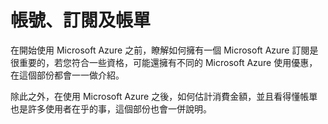 # 帳號、訂閱及帳單

在開始使用 Microsoft Azure 之前，瞭解如何擁有一個 Microsoft Azure 訂閱是很重要的，若您符合一些資格，可能還擁有不同的 Microsoft Azure 使用優惠，在這個部份都會一一做介紹。

除此之外，在使用 Microsoft Azure 之後，如何估計消費金額，並且看得懂帳單也是許多使用者在乎的事，這個部份也會一併說明。